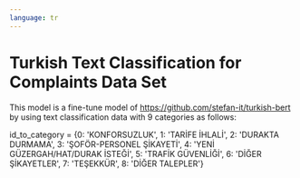 ```yaml
---
language: tr
---
```


# Turkish Text Classification for Complaints Data Set

This model is a fine-tune model of https://github.com/stefan-it/turkish-bert by using text classification data with 9 categories as follows:

id_to_category = {0: 'KONFORSUZLUK', 1: 'TARİFE İHLALİ', 2: 'DURAKTA DURMAMA', 3: 'ŞOFÖR-PERSONEL ŞİKAYETİ', 
                  4: 'YENİ GÜZERGAH/HAT/DURAK İSTEĞİ', 5: 'TRAFİK GÜVENLİĞİ', 6: 'DİĞER ŞİKAYETLER', 7: 'TEŞEKKÜR', 8: 'DİĞER TALEPLER'}

